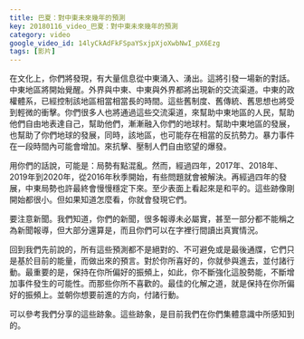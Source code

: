 ```yaml
---
title: 巴夏：對中東未來幾年的預測
key: 20180116_video_巴夏：對中東未來幾年的預測
category: video
google_video_id: 14lyCkAdFkFSpaYSxjpXjoXwbNwI_pX6Ezg
tags: [影片]
---
```


在文化上，你們將發現，有大量信息從中東涌入、湧出。這將引發一場新的對話。中東地區將開始覺醒。外界與中東、中東與外界都將出現新的交流渠道。中東的政權體系，已經控制該地區相當相當長的時間。這些舊制度、舊傳統、舊思想也將受到輕微的衝擊。你們很多人也將通過這些交流渠道，來幫助中東地區的人民，幫助他們自由地表達自己，幫助他們，漸漸融入你們的地球村。幫助中東地區的發展，也幫助了你們地球的發展，同時，該地區，也可能存在相當的反抗勢力。暴力事件在一段時間內可能會增加。來抗擊、壓制人們自由慾望的爆發。

用你們的話說，可能是：局勢有點混亂。然而，經過四年，2017年、2018年、2019年到2020年，從2016年秋季開始，有些問題就會被解決。再經過四年的發展，中東局勢也許最終會慢慢穩定下來。至少表面上看起來是和平的。這些跡像剛開始都很小。但如果知道怎麼看，你就會發現它們。

要注意新聞。我們知道，你們的新聞，很多報導未必屬實，甚至一部分都不能稱之為新聞報導，但大部分還算是，而且你們可以在字裡行間讀出真實情況。

回到我們先前說的，所有這些預測都不是絕對的、不可避免或是最後通牒，它們只是基於目前的能量，而做出來的預言。對於你所喜好的，你就參與進去，並付諸行動。最重要的是，保持在你所偏好的振頻上，如此，你不斷強化這股勢能，不斷增加事件發生的可能性。而那些你所不喜歡的。最佳的化解之道，就是保持在你所偏好的振頻上。並朝你想要前進的方向，付諸行動。

可以參考我們分享的這些跡象。這些跡象，是目前我們在你們集體意識中所感知到的。
